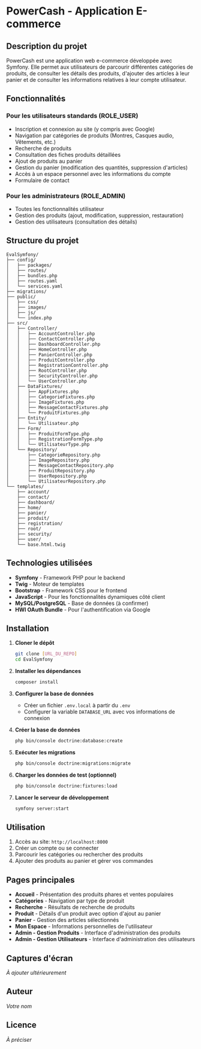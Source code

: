 # PowerCash - Application E-commerce

## Description du projet

PowerCash est une application web e-commerce développée avec Symfony. Elle permet aux utilisateurs de parcourir différentes catégories de produits, de consulter les détails des produits, d'ajouter des articles à leur panier et de consulter les informations relatives à leur compte utilisateur.

## Fonctionnalités

### Pour les utilisateurs standards (ROLE_USER)
- Inscription et connexion au site (y compris avec Google)
- Navigation par catégories de produits (Montres, Casques audio, Vêtements, etc.)
- Recherche de produits
- Consultation des fiches produits détaillées
- Ajout de produits au panier
- Gestion du panier (modification des quantités, suppression d'articles)
- Accès à un espace personnel avec les informations du compte
- Formulaire de contact

### Pour les administrateurs (ROLE_ADMIN)
- Toutes les fonctionnalités utilisateur
- Gestion des produits (ajout, modification, suppression, restauration)
- Gestion des utilisateurs (consultation des détails)

## Structure du projet

```
EvalSymfony/
├── config/
│   ├── packages/
│   ├── routes/
│   ├── bundles.php
│   ├── routes.yaml
│   └── services.yaml
├── migrations/
├── public/
│   ├── css/
│   ├── images/
│   ├── js/
│   └── index.php
├── src/
│   ├── Controller/
│   │   ├── AccountController.php
│   │   ├── ContactController.php
│   │   ├── DashboardController.php
│   │   ├── HomeController.php
│   │   ├── PanierController.php
│   │   ├── ProduitController.php
│   │   ├── RegistrationController.php
│   │   ├── RootController.php
│   │   ├── SecurityController.php
│   │   └── UserController.php
│   ├── DataFixtures/
│   │   ├── AppFixtures.php
│   │   ├── CategorieFixtures.php
│   │   ├── ImageFixtures.php
│   │   ├── MessageContactFixtures.php
│   │   └── ProduitFixtures.php
│   ├── Entity/
│   │   └── Utilisateur.php
│   ├── Form/
│   │   ├── ProduitFormType.php
│   │   ├── RegistrationFormType.php
│   │   └── UtilisateurType.php
│   └── Repository/
│       ├── CategorieRepository.php
│       ├── ImageRepository.php
│       ├── MessageContactRepository.php
│       ├── ProduitRepository.php
│       ├── UserRepository.php
│       └── UtilisateurRepository.php
└── templates/
    ├── account/
    ├── contact/
    ├── dashboard/
    ├── home/
    ├── panier/
    ├── produit/
    ├── registration/
    ├── root/
    ├── security/
    ├── user/
    └── base.html.twig
```

## Technologies utilisées

- **Symfony** - Framework PHP pour le backend
- **Twig** - Moteur de templates
- **Bootstrap** - Framework CSS pour le frontend
- **JavaScript** - Pour les fonctionnalités dynamiques côté client
- **MySQL/PostgreSQL** - Base de données (à confirmer)
- **HWI OAuth Bundle** - Pour l'authentification via Google

## Installation

1. **Cloner le dépôt**
   ```bash
   git clone [URL_DU_REPO]
   cd EvalSymfony
   ```

2. **Installer les dépendances**
   ```bash
   composer install
   ```

3. **Configurer la base de données**
   - Créer un fichier `.env.local` à partir du `.env`
   - Configurer la variable `DATABASE_URL` avec vos informations de connexion

4. **Créer la base de données**
   ```bash
   php bin/console doctrine:database:create
   ```

5. **Exécuter les migrations**
   ```bash
   php bin/console doctrine:migrations:migrate
   ```

6. **Charger les données de test (optionnel)**
   ```bash
   php bin/console doctrine:fixtures:load
   ```

7. **Lancer le serveur de développement**
   ```bash
   symfony server:start
   ```

## Utilisation

1. Accès au site: `http://localhost:8000`
2. Créer un compte ou se connecter
3. Parcourir les catégories ou rechercher des produits
4. Ajouter des produits au panier et gérer vos commandes

## Pages principales

- **Accueil** - Présentation des produits phares et ventes populaires
- **Catégories** - Navigation par type de produit
- **Recherche** - Résultats de recherche de produits
- **Produit** - Détails d'un produit avec option d'ajout au panier
- **Panier** - Gestion des articles sélectionnés
- **Mon Espace** - Informations personnelles de l'utilisateur
- **Admin - Gestion Produits** - Interface d'administration des produits
- **Admin - Gestion Utilisateurs** - Interface d'administration des utilisateurs

## Captures d'écran

*À ajouter ultérieurement*

## Auteur

*Votre nom*

## Licence

*À préciser*